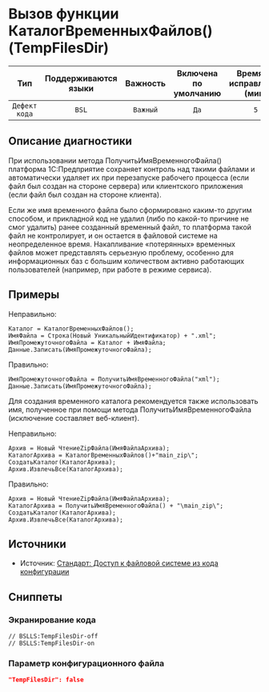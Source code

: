 # Вызов функции КаталогВременныхФайлов() (TempFilesDir)

|      Тип      |    Поддерживаются<br>языки    | Важность |    Включена<br>по умолчанию    |    Время на<br>исправление (мин)    |               Теги                |
|:-------------:|:-----------------------------:|:--------:|:------------------------------:|:-----------------------------------:|:---------------------------------:|
| `Дефект кода` |             `BSL`             | `Важный` |              `Да`              |                 `5`                 |    `standard`<br>`badpractice`    |

<!-- Блоки выше заполняются автоматически, не трогать -->
## Описание диагностики
<!-- Описание диагностики заполняется вручную. Необходимо понятным языком описать смысл и схему работу -->
При использовании метода ПолучитьИмяВременногоФайла() платформа 1С:Предприятие сохраняет контроль над такими файлами 
и автоматически удаляет их при перезапуске рабочего процесса (если файл был создан на стороне сервера) или клиентского приложения (если файл был создан на стороне клиента).

Если же имя временного файла было сформировано каким-то другим способом, и прикладной код не удалил (либо по какой-то причине не смог удалить) ранее созданный
  временный файл, то платформа такой файл не контролирует, и он остается в файловой системе на неопределенное время. 
  Накапливание «потерянных» временных файлов может представлять серьезную проблему, особенно для информационных баз
  с большим количеством активно работающих пользователей (например, при работе в режиме сервиса).
## Примеры
<!-- В данном разделе приводятся примеры, на которые диагностика срабатывает, а также можно привести пример, как можно исправить ситуацию -->

Неправильно:

```bsl
Каталог = КаталогВременныхФайлов();
ИмяФайла = Строка(Новый УникальныйИдентификатор) + ".xml";
ИмяПромежуточногоФайла = Каталог + ИмяФайла;
Данные.Записать(ИмяПромежуточногоФайла);
```

Правильно:

```bsl
ИмяПромежуточногоФайла = ПолучитьИмяВременногоФайла("xml");
Данные.Записать(ИмяПромежуточногоФайла);
```

Для создания временного каталога рекомендуется также использовать имя, полученное при помощи метода ПолучитьИмяВременногоФайла (исключение составляет веб-клиент).

Неправильно:

```bsl
Архив = Новый ЧтениеZipФайла(ИмяФайлаАрхива); 
КаталогАрхива = КаталогВременныхФайлов()+"main_zip\";
СоздатьКаталог(КаталогАрхива);
Архив.ИзвлечьВсе(КаталогАрхива);
```

Правильно:

```bsl
Архив = Новый ЧтениеZipФайла(ИмяФайлаАрхива); 
КаталогАрхива = ПолучитьИмяВременногоФайла() + "\main_zip\";
СоздатьКаталог(КаталогАрхива);
Архив.ИзвлечьВсе(КаталогАрхива);
```

## Источники

* Источник: [Стандарт: Доступ к файловой системе из кода конфигурации](https://its.1c.ru/db/v8std#content:542:hdoc)

## Сниппеты

<!-- Блоки ниже заполняются автоматически, не трогать -->
### Экранирование кода

```bsl
// BSLLS:TempFilesDir-off
// BSLLS:TempFilesDir-on
```

### Параметр конфигурационного файла

```json
"TempFilesDir": false
```
